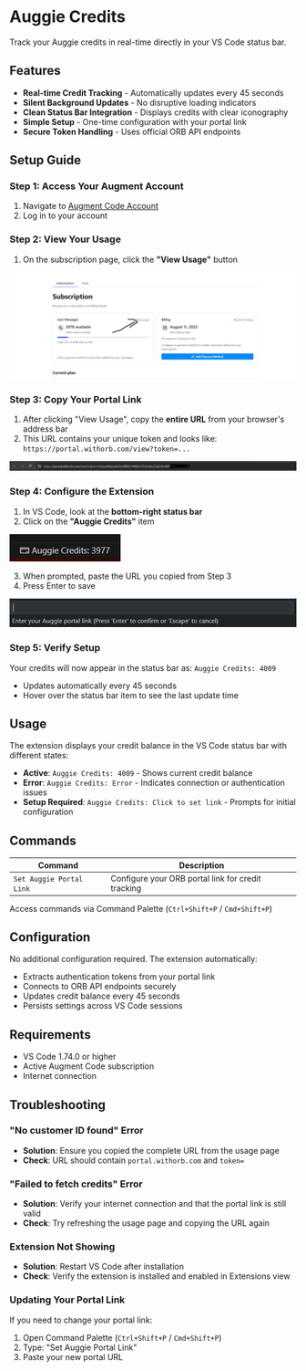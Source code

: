 # Auggie Credits

Track your Auggie credits in real-time directly in your VS Code status bar.

## Features

- **Real-time Credit Tracking** - Automatically updates every 45 seconds
- **Silent Background Updates** - No disruptive loading indicators
- **Clean Status Bar Integration** - Displays credits with clear iconography
- **Simple Setup** - One-time configuration with your portal link
- **Secure Token Handling** - Uses official ORB API endpoints

## Setup Guide

### Step 1: Access Your Augment Account
1. Navigate to [Augment Code Account](https://app.augmentcode.com/account/subscription)
2. Log in to your account

### Step 2: View Your Usage
1. On the subscription page, click the **"View Usage"** button

![View Usage Button](media/credits.png)

### Step 3: Copy Your Portal Link
1. After clicking "View Usage", copy the **entire URL** from your browser's address bar
2. This URL contains your unique token and looks like: `https://portal.withorb.com/view?token=...`

![Copy Portal Link](media/link.png)

### Step 4: Configure the Extension
1. In VS Code, look at the **bottom-right status bar**
2. Click on the **"Auggie Credits"** item

![Status Bar Location](media/image.png)

3. When prompted, paste the URL you copied from Step 3
4. Press Enter to save

![Paste Portal Link](media/Screenshot%202025-08-09%20002054.png)

### Step 5: Verify Setup
Your credits will now appear in the status bar as: `Auggie Credits: 4009`
- Updates automatically every 45 seconds
- Hover over the status bar item to see the last update time



## Usage

The extension displays your credit balance in the VS Code status bar with different states:

- **Active**: `Auggie Credits: 4009` - Shows current credit balance
- **Error**: `Auggie Credits: Error` - Indicates connection or authentication issues
- **Setup Required**: `Auggie Credits: Click to set link` - Prompts for initial configuration

## Commands

| Command | Description |
|---------|-------------|
| `Set Auggie Portal Link` | Configure your ORB portal link for credit tracking |

Access commands via Command Palette (`Ctrl+Shift+P` / `Cmd+Shift+P`)

## Configuration

No additional configuration required. The extension automatically:
- Extracts authentication tokens from your portal link
- Connects to ORB API endpoints securely
- Updates credit balance every 45 seconds
- Persists settings across VS Code sessions

## Requirements

- VS Code 1.74.0 or higher
- Active Augment Code subscription
- Internet connection

## Troubleshooting

### "No customer ID found" Error
- **Solution**: Ensure you copied the complete URL from the usage page
- **Check**: URL should contain `portal.withorb.com` and `token=`

### "Failed to fetch credits" Error
- **Solution**: Verify your internet connection and that the portal link is still valid
- **Check**: Try refreshing the usage page and copying the URL again

### Extension Not Showing
- **Solution**: Restart VS Code after installation
- **Check**: Verify the extension is installed and enabled in Extensions view

### Updating Your Portal Link
If you need to change your portal link:
1. Open Command Palette (`Ctrl+Shift+P` / `Cmd+Shift+P`)
2. Type: "Set Auggie Portal Link"
3. Paste your new portal URL


